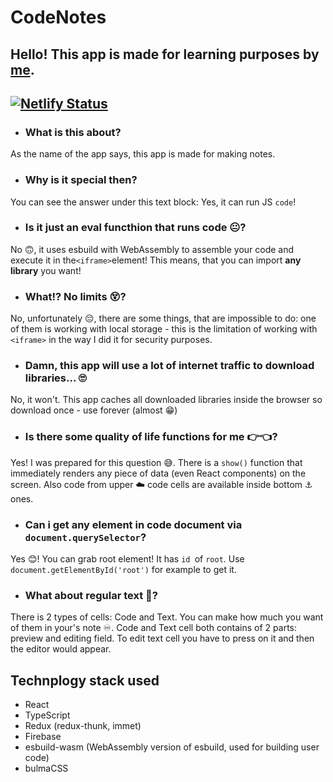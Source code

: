 # CodeNotes
Hello! This app is made for learning purposes by [me](https://github.com/WinglessFrame).
---
[![Netlify Status](https://api.netlify.com/api/v1/badges/47c4c3aa-55e6-4cb9-b654-559a15ef091e/deploy-status)](https://app.netlify.com/sites/codenotesapp/deploys)
---
- ### What is this about?
 As the name of the app says, this app is made for making notes.
- ### Why is it special then?
You can see the answer under this text block: Yes, it can run JS `code`!
- ### Is it just an eval functhion that runs code 😐?
No 🙃, it uses esbuild with WebAssembly to assemble your code and execute it in the` <iframe> `element! This means, that you can import **any library** you want!
- ### What!? No limits 😵?
No, unfortunately 😔, there are some things, that are impossible to do: one of them is working with local storage - this is the limitation of working with `<iframe>` in the way I did it for security purposes.
- ### Damn, this app will use a lot of internet traffic to download libraries...  🙄
No, it won't. This app caches all downloaded libraries inside the browser so download once - use forever (almost 😁)
- ### Is there some quality of life functions for me 👉👈?
Yes! I was prepared for this question 😅.
There is a `show()` function that immediately renders any piece of data (even React components) on the screen.
Also code from upper ☁️ code cells are available inside bottom ⚓ ones.
- ### Can i get any element in code document via `document.querySelector`?
Yes 😊! You can grab root element! It has `id `of `root`. Use `document.getElementById('root')` for example to get it.
- ### What about regular text 📃? 
There is 2 types of cells: Code and Text. You can make how much you want of them in your's note ♾️. Code and Text cell both contains of 2 parts: preview and editing field. To edit text cell you have to press on it and then the editor would appear.

## Technplogy stack used
- React
- TypeScript
- Redux (redux-thunk, immet)
- Firebase
- esbuild-wasm (WebAssembly version of esbuild, used for building user code)
- bulmaCSS
